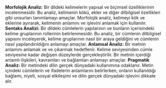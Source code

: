 **Morfolojik Analiz:** Bir dildeki kelimelerin yapısal ve biçimsel özelliklerinin incelenmesidir. Bu analiz, kelimenin kökü, ekler ve diğer dilbilgisel özellikleri gibi unsurları tanımlamayı amaçlar. Morfolojik analiz, kelimeyi kök ve eklerine ayırarak, kelimenin anlamını ve işlevini anlamak için kullanılır.
**Sentaks Analizi:** Bir dildeki cümlelerin yapılarının ve bunların içerisindeki kelime gruplarının rollerinin belirlenmesidir. Bu analiz, bir cümlenin dilbilgisel yapısını inceleyerek, kelime gruplarının nasıl bir araya geldiğini ve cümlenin nasıl yapılandırıldığını anlamayı amaçlar.
**Anlamsal Analiz:** Bir metnin anlamını anlamak ve ve çıkarmak hedeflenir. Kelime seviyesinden cümle seviyesine kadar değişen düzeylerde gerçekleştirilir. Bir metnin içerdiği anlamlı ilişkileri, kavramları ve bağlamları anlamayı amaçlar.
**Pragmatik Analiz:** Bir metindeki dilin gerçek dünyadaki kullanımına odaklanır. Metin içindeki cümlelerin ve ifadelerin anlamlarını belirlerken, onların kullanıldığı bağlamı, niyeti, sosyal etkileşimi ve dilin gerçek dünyadaki işlevini dikkate alır.
